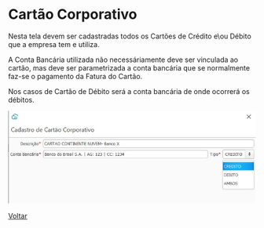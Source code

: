 # Cartão Corporativo

Nesta tela devem ser cadastradas todos os Cartões de Crédito e\ou Débito que a empresa tem e utiliza.

A Conta Bancária utilizada não necessáriamente deve ser vinculada ao cartão, mas deve ser parametrizada a conta bancária que se normalmente faz-se o pagamento da Fatura do Cartão.

Nos casos de Cartão de Débito será a conta bancária de onde ocorrerá os débitos.

![](images/financeiro_cartao_corporativo.jpg)





[Voltar](financeiro.md)

